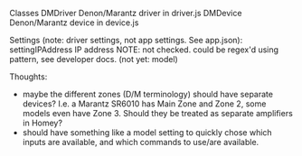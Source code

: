 Classes
  DMDriver        Denon/Marantz driver in driver.js
  DMDevice        Denon/Marantz device in device.js

Settings (note: driver settings, not app settings. See app.json):
  settingIPAddress   IP address       NOTE: not checked. could be regex'd using pattern, see developer docs.
  (not yet: model)

Thoughts:
  - maybe the different zones (D/M terminology) should have separate devices? I.e. a Marantz SR6010 has Main Zone and Zone 2, some models even have Zone 3. Should they be treated as separate amplifiers in Homey?
  - should have something like a model setting to quickly chose which inputs are available, and which commands to use/are available.
